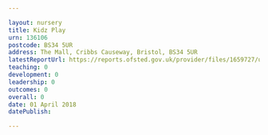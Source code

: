 ```yaml
---

layout: nursery
title: Kidz Play
urn: 136106
postcode: BS34 5UR
address: The Mall, Cribbs Causeway, Bristol, BS34 5UR
latestReportUrl: https://reports.ofsted.gov.uk/provider/files/1659727/urn/136106.pdf
teaching: 0
development: 0
leadership: 0
outcomes: 0
overall: 0
date: 01 April 2018 
datePublish: 

---
```

